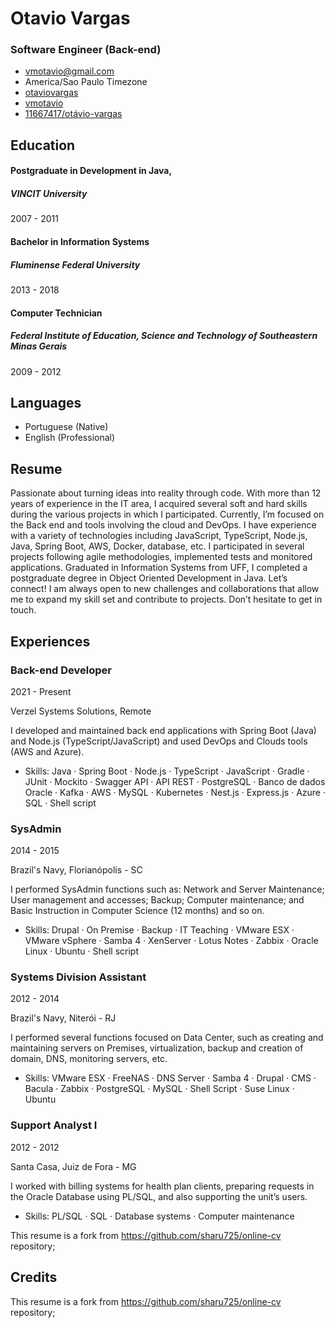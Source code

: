 Otavio Vargas
=============

### Software Engineer (Back-end)

*   [vmotavio@gmail.com](mailto:vmotavio@gmail.com)
*   America/Sao Paulo Timezone
*   [otaviovargas](https://linkedin.com/in/otaviovargas)
*   [vmotavio](http://github.com/vmotavio)
*   [11667417/otávio-vargas](https://stackoverflow.com/users/11667417/otávio-vargas)

Education
---------

#### Postgraduate in Development in Java,

##### VINCIT University

2007 - 2011

#### Bachelor in Information Systems

##### Fluminense Federal University

2013 - 2018

#### Computer Technician

##### Federal Institute of Education, Science and Technology of Southeastern Minas Gerais

2009 - 2012

Languages
---------

*   Portuguese (Native)
*   English (Professional)

Resume
------

Passionate about turning ideas into reality through code. With more than 12 years of experience in the IT area, I acquired several soft and hard skills during the various projects in which I participated. Currently, I’m focused on the Back end and tools involving the cloud and DevOps. I have experience with a variety of technologies including JavaScript, TypeScript, Node.js, Java, Spring Boot, AWS, Docker, database, etc. I participated in several projects following agile methodologies, implemented tests and monitored applications. Graduated in Information Systems from UFF, I completed a postgraduate degree in Object Oriented Development in Java. Let’s connect! I am always open to new challenges and collaborations that allow me to expand my skill set and contribute to projects. Don’t hesitate to get in touch.

Experiences
-----------

### Back-end Developer

2021 - Present

Verzel Systems Solutions, Remote

I developed and maintained back end applications with Spring Boot (Java) and Node.js (TypeScript/JavaScript) and used DevOps and Clouds tools (AWS and Azure).

*   Skills: Java · Spring Boot · Node.js · TypeScript · JavaScript · Gradle · JUnit · Mockito · Swagger API · API REST · PostgreSQL · Banco de dados Oracle · Kafka · AWS · MySQL · Kubernetes · Nest.js · Express.js · Azure · SQL · Shell script

### SysAdmin

2014 - 2015

Brazil's Navy, Florianópolis - SC

I performed SysAdmin functions such as: Network and Server Maintenance; User management and accesses; Backup; Computer maintenance; and Basic Instruction in Computer Science (12 months) and so on.

*   Skills: Drupal · On Premise · Backup · IT Teaching · VMware ESX · VMware vSphere · Samba 4 · XenServer · Lotus Notes · Zabbix · Oracle Linux · Ubuntu · Shell script

### Systems Division Assistant

2012 - 2014

Brazil's Navy, Niterói - RJ

I performed several functions focused on Data Center, such as creating and maintaining servers on Premises, virtualization, backup and creation of domain, DNS, monitoring servers, etc.

*   Skills: VMware ESX · FreeNAS · DNS Server · Samba 4 · Drupal · CMS · Bacula · Zabbix · PostgreSQL · MySQL · Shell Script · Suse Linux · Ubuntu

### Support Analyst I

2012 - 2012

Santa Casa, Juiz de Fora - MG

I worked with billing systems for health plan clients, preparing requests in the Oracle Database using PL/SQL, and also supporting the unit’s users.

*   Skills: PL/SQL · SQL · Database systems · Computer maintenance

This resume is a fork from https://github.com/sharu725/online-cv repository;

## Credits
This resume is a fork from https://github.com/sharu725/online-cv repository;
